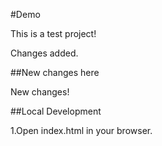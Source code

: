 #Demo

This is a test project!

Changes added.
 
##New changes here

New changes!

##Local Development

1.Open index.html in your browser.